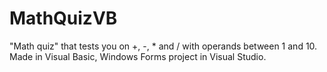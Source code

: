 # MathQuizVB

"Math quiz" that tests you on +, -, * and / with operands between 1 and 10. Made in Visual Basic, Windows Forms project in Visual Studio.
